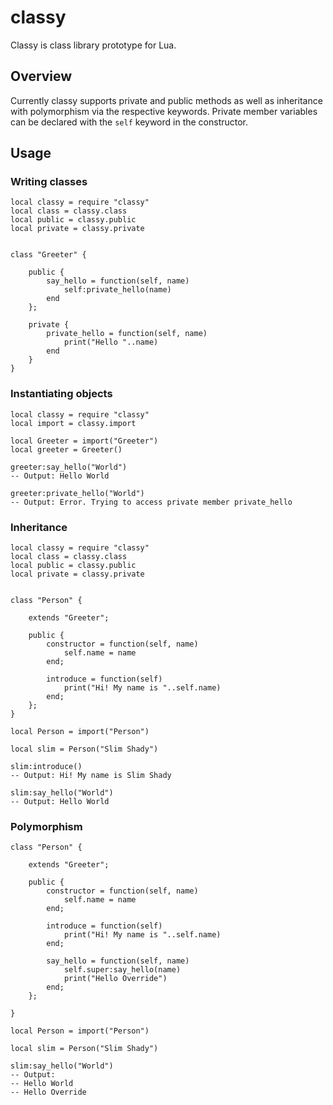 # classy

Classy is class library prototype for Lua.

## Overview

Currently classy supports private and public methods as well as inheritance with polymorphism via the respective keywords. Private member variables can be declared with the `self` keyword in the constructor.

## Usage

### Writing classes

```
local classy = require "classy"
local class = classy.class
local public = classy.public
local private = classy.private


class "Greeter" {

    public {
        say_hello = function(self, name)
            self:private_hello(name)
        end
    };

    private {
        private_hello = function(self, name)
            print("Hello "..name)
        end
    }
}
```

### Instantiating objects

```
local classy = require "classy"
local import = classy.import

local Greeter = import("Greeter")
local greeter = Greeter()

greeter:say_hello("World")
-- Output: Hello World

greeter:private_hello("World")
-- Output: Error. Trying to access private member private_hello
```

### Inheritance

```
local classy = require "classy"
local class = classy.class
local public = classy.public
local private = classy.private


class "Person" {

    extends "Greeter";

    public {
        constructor = function(self, name)
            self.name = name
        end;

        introduce = function(self)
            print("Hi! My name is "..self.name)
        end;
    };
}

local Person = import("Person")

local slim = Person("Slim Shady")

slim:introduce()
-- Output: Hi! My name is Slim Shady

slim:say_hello("World")
-- Output: Hello World
```

### Polymorphism

```
class "Person" {

    extends "Greeter";

    public {
        constructor = function(self, name)
            self.name = name
        end;

        introduce = function(self)
            print("Hi! My name is "..self.name)
        end;

        say_hello = function(self, name)
            self.super:say_hello(name)
            print("Hello Override")
        end;
    };

}

local Person = import("Person")

local slim = Person("Slim Shady")

slim:say_hello("World")
-- Output: 
-- Hello World
-- Hello Override

```
